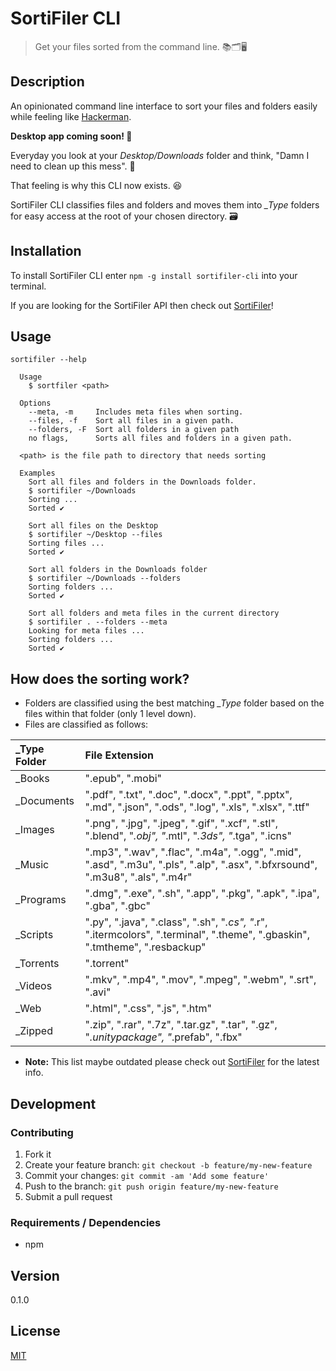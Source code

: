 # SortiFiler CLI

> Get your files sorted from the command line. 📚🗂🖥

## Description
An opinionated command line interface to sort your files and folders easily while feeling like [Hackerman](https://knowyourmeme.com/memes/hackerman).

**Desktop app coming soon! 🚀**

Everyday you look at your *Desktop/Downloads* folder and think, "Damn I need to clean up this mess". 🤦

That feeling is why this CLI now exists. 😆

SortiFiler CLI classifies files and folders and moves them into *\_Type* folders for easy access at the root of your chosen directory. 🗃

## Installation

To install SortiFiler CLI enter `npm -g install sortifiler-cli` into your terminal.

If you are looking for the SortiFiler API then check out [SortiFiler](https://github.com/yougotwill/sortifiler)!

## Usage

```
sortifiler --help

  Usage
    $ sortfiler <path>

  Options
    --meta, -m     Includes meta files when sorting.
    --files, -f    Sort all files in a given path.
    --folders, -F  Sort all folders in a given path
    no flags,      Sorts all files and folders in a given path.

  <path> is the file path to directory that needs sorting

  Examples
    Sort all files and folders in the Downloads folder.
    $ sortifiler ~/Downloads
    Sorting ...
    Sorted ✔

    Sort all files on the Desktop
    $ sortifiler ~/Desktop --files
    Sorting files ...
    Sorted ✔

    Sort all folders in the Downloads folder
    $ sortifiler ~/Downloads --folders
    Sorting folders ...
    Sorted ✔

    Sort all folders and meta files in the current directory
    $ sortifiler . --folders --meta
    Looking for meta files ...
    Sorting folders ...
    Sorted ✔
```

## How does the sorting work?

- Folders are classified using the best matching *_Type* folder based on the files within that folder (only 1 level down).
- Files are classified as follows:

| _Type Folder | File Extension                           |
| :------------- | :--------------------------------------- |
| _Books         | ".epub", ".mobi"                         |
| _Documents     | ".pdf", ".txt", ".doc", ".docx", ".ppt", ".pptx", ".md", ".json", ".ods", ".log", ".xls", ".xlsx", ".ttf" |
| _Images        | ".png", ".jpg", ".jpeg", ".gif", ".xcf", ".stl", ".blend", "*.obj", "*.mtl", "*.3ds", "*.tga", ".icns" |
| _Music         | ".mp3", ".wav", ".flac", ".m4a", ".ogg", ".mid", ".asd", ".m3u", ".pls", ".alp", ".asx", ".bfxrsound", ".m3u8", ".als", ".m4r" |
| _Programs      | ".dmg", ".exe", ".sh", ".app", ".pkg", ".apk", ".ipa", ".gba", ".gbc" |
| _Scripts       | ".py", ".java", ".class", ".sh", "*.cs", "*.r", ".itermcolors", ".terminal", ".theme", ".gbaskin", ".tmtheme", ".resbackup" |
| _Torrents      | ".torrent"                               |
| _Videos        | ".mkv", ".mp4", ".mov", ".mpeg", ".webm", ".srt", ".avi" |
| _Web           | ".html", ".css", ".js", ".htm"           |
| _Zipped        | ".zip", ".rar", ".7z", ".tar.gz", ".tar", ".gz", "*.unitypackage", "*.prefab", ".fbx" |

- **Note:** This list maybe outdated please check out [SortiFiler](https://github.com/yougotwill/sortifiler) for the latest info.

## Development

### Contributing

1. Fork it
2. Create your feature branch: `git checkout -b feature/my-new-feature`
3. Commit your changes: `git commit -am 'Add some feature'`
4. Push to the branch: `git push origin feature/my-new-feature`
5. Submit a pull request

### Requirements / Dependencies

- npm

## Version

0.1.0

## License

[MIT](LICENSE)
